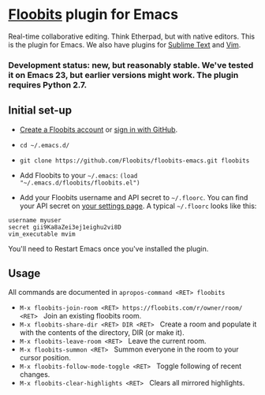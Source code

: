 # [Floobits](https://floobits.com/) plugin for Emacs

Real-time collaborative editing. Think Etherpad, but with native editors. This is the plugin for Emacs. We also have plugins for [Sublime Text](https://github.com/Floobits/sublime-text-2-plugin) and [Vim](https://github.com/Floobits/vim-plugin).

### Development status: new, but reasonably stable. We've tested it on Emacs 23, but earlier versions might work. The plugin requires Python 2.7.


## Initial set-up

* [Create a Floobits account](https://floobits.com/signup/) or [sign in with GitHub](https://floobits.com/login/github/?next=/dash/).
* `cd ~/.emacs.d/`
* `git clone https://github.com/Floobits/floobits-emacs.git floobits`

* Add Floobits to your `~/.emacs`: `(load "~/.emacs.d/floobits/floobits.el")`

* Add your Floobits username and API secret to `~/.floorc`. You can find your API secret on [your settings page](https://floobits.com/dash/settings/). A typical `~/.floorc` looks like this:

```
username myuser
secret gii9Ka8aZei3ej1eighu2vi8D
vim_executable mvim
```

You'll need to Restart Emacs once you've installed the plugin.


## Usage

All commands are documented in `apropos-command <RET> floobits`
<ul>
  <li><code>M-x floobits-join-room &lt;RET&gt; https://floobits.com/r/owner/room/ &lt;RET&gt;</code> &nbsp; Join an existing floobits room.</li>
  <li><code>M-x floobits-share-dir &lt;RET&gt; DIR &lt;RET&gt;</code> &nbsp; Create a room and populate it with the contents of the directory, DIR (or make it).</li>
  <li><code>M-x floobits-leave-room &lt;RET&gt;</code> &nbsp; Leave the current room.</li>
  <li><code>M-x floobits-summon &lt;RET&gt;</code> &nbsp; Summon everyone in the room to your cursor position.</li>
  <li><code>M-x floobits-follow-mode-toggle &lt;RET&gt;</code> &nbsp; Toggle following of recent changes.</li>
  <li><code>M-x floobits-clear-highlights &lt;RET&gt;</code> &nbsp; Clears all mirrored highlights.</li>
</ul>
